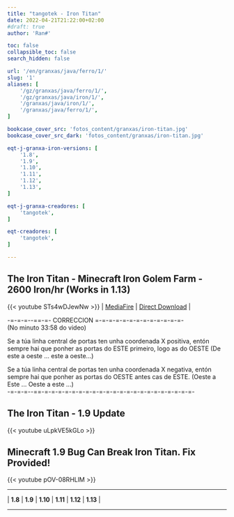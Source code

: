 ```yaml
---
title: "tangotek - Iron Titan"
date: 2022-04-21T21:22:00+02:00
#draft: true
author: 'Ran#'

toc: false
collapsible_toc: false
search_hidden: false

url: '/en/granxas/java/ferro/1/'
slug: '1'
aliases: [
    '/gz/granxas/java/ferro/1/',
    '/gz/granxas/java/iron/1/',
    '/granxas/java/iron/1/',
    '/granxas/java/ferro/1/',
]

bookcase_cover_src: 'fotos_content/granxas/iron-titan.jpg'
bookcase_cover_src_dark: 'fotos_content/granxas/iron-titan.jpg'

eqt-j-granxa-iron-versions: [
    '1.8',
    '1.9',
    '1.10',
    '1.11',
    '1.12',
    '1.13',
]

eqt-j-granxa-creadores: [
    'tangotek',
]

eqt-creadores: [
    'tangotek',
]

---
```


## The Iron Titan - Minecraft Iron Golem Farm - 2600 Iron/hr (Works in 1.13)

{{< youtube STs4wDJewNw >}}
|
[MediaFire](https://www.mediafire.com/file/75wxylvoyoqlhe6/IronTitan_worldDownload.zip/file)
|
[Direct Download](https://download1487.mediafire.com/dorupqobhreg/75wxylvoyoqlhe6/IronTitan_worldDownload.zip)
|
<!--[World Download](/mundos/automatic_mud_farm_bm_efficient.zip)
|
-->

-=-=-=--==-=- CORRECCION   =-=-=-=-=-=-=-=-=-=-=-=-=-\
(No minuto 33:58 do video)

Se a túa linha central de portas ten unha coordenada X positiva, entón sempre hai que ponher as portas do ESTE primeiro, logo as do OESTE (De este a oeste ... este a oeste...)

Se a túa linha central de portas ten unha coordenada X negativa, entón sempre hai que ponher as portas do OESTE antes cas de ESTE. (Oeste a Este ... Oeste a este ...)\
-=-=-=--==-=-=-=-=-=-=-=-=-=-=-=-=-=-=-=-=-=-=-=-=-=-=-

## The Iron Titan - 1.9 Update

{{< youtube uLpkVE5kGLo >}}

## Minecraft 1.9 Bug Can Break Iron Titan. Fix Provided!

{{< youtube pOV-08RHLlM >}}

<hr>

|
**1.8**
|
**1.9**
|
**1.10**
|
**1.11**
|
**1.12**
|
**1.13**
|

<hr>
